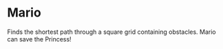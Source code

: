 # Mario
Finds the shortest path through a square grid containing obstacles. Mario can save the Princess!
